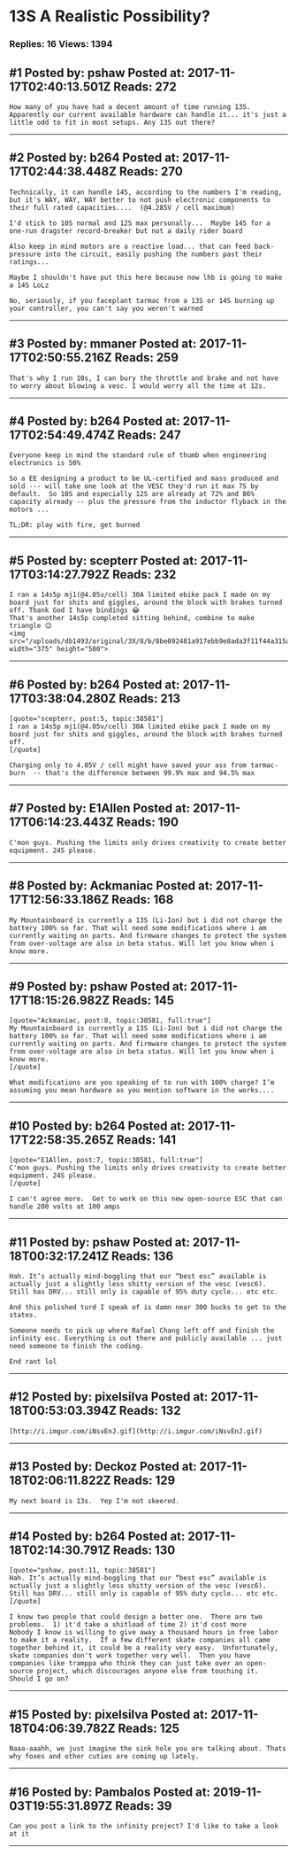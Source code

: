 # 13S A Realistic Possibility?

### Replies: 16 Views: 1394

## \#1 Posted by: pshaw Posted at: 2017-11-17T02:40:13.501Z Reads: 272

```
How many of you have had a decent amount of time running 13S. Apparently our current available hardware can handle it... it's just a little odd to fit in most setups. Any 13S out there?
```

---
## \#2 Posted by: b264 Posted at: 2017-11-17T02:44:38.448Z Reads: 270

```
Technically, it can handle 14S, according to the numbers I'm reading, but it's WAY, WAY, WAY better to not push electronic components to their full rated capacities....  (@4.285V / cell maximum)

I'd stick to 10S normal and 12S max personally...  Maybe 14S for a one-run dragster record-breaker but not a daily rider board

Also keep in mind motors are a reactive load... that can feed back-pressure into the circuit, easily pushing the numbers past their ratings...

Maybe I shouldn't have put this here because now lhb is going to make a 14S LoLz

No, seriously, if you faceplant tarmac from a 13S or 14S burning up your controller, you can't say you weren't warned
```

---
## \#3 Posted by: mmaner Posted at: 2017-11-17T02:50:55.216Z Reads: 259

```
That's why I run 10s, I can bury the throttle and brake and not have to worry about blowing a vesc. I would worry all the time at 12s.
```

---
## \#4 Posted by: b264 Posted at: 2017-11-17T02:54:49.474Z Reads: 247

```
Everyone keep in mind the standard rule of thumb when engineering electronics is 50%  
  
So a EE designing a product to be UL-certified and mass produced and sold --- will take one look at the VESC they'd run it max 7S by default.  So 10S and especially 12S are already at 72% and 86% capacity already -- plus the pressure from the inductor flyback in the motors ...

TL;DR: play with fire, get burned
```

---
## \#5 Posted by: scepterr Posted at: 2017-11-17T03:14:27.792Z Reads: 232

```
I ran a 14s5p mj1(@4.05v/cell) 30A limited ebike pack I made on my board just for shits and giggles, around the block with brakes turned off. Thank God I have bindings 😂
That's another 14s5p completed sitting behind, combine to make triangle 😉 
<img src="/uploads/db1493/original/3X/8/b/8be092481a917ebb9e8ada3f11f44a315a03bea5.jpg" width="375" height="500">
```

---
## \#6 Posted by: b264 Posted at: 2017-11-17T03:38:04.280Z Reads: 213

```
[quote="scepterr, post:5, topic:38581"]
I ran a 14s5p mj1(@4.05v/cell) 30A limited ebike pack I made on my board just for shits and giggles, around the block with brakes turned off.
[/quote]

Charging only to 4.05V / cell might have saved your ass from tarmac-burn  -- that's the difference between 99.9% max and 94.5% max
```

---
## \#7 Posted by: E1Allen Posted at: 2017-11-17T06:14:23.443Z Reads: 190

```
C'mon guys. Pushing the limits only drives creativity to create better equipment. 24S please.
```

---
## \#8 Posted by: Ackmaniac Posted at: 2017-11-17T12:56:33.186Z Reads: 168

```
My Mountainboard is currently a 13S (Li-Ion) but i did not charge the battery 100% so far. That will need some modifications where i am currently waiting on parts. And firmware changes to protect the system from over-voltage are also in beta status. Will let you know when i know more.
```

---
## \#9 Posted by: pshaw Posted at: 2017-11-17T18:15:26.982Z Reads: 145

```
[quote="Ackmaniac, post:8, topic:38581, full:true"]
My Mountainboard is currently a 13S (Li-Ion) but i did not charge the battery 100% so far. That will need some modifications where i am currently waiting on parts. And firmware changes to protect the system from over-voltage are also in beta status. Will let you know when i know more.
[/quote]

What modifications are you speaking of to run with 100% charge? I’m assuming you mean hardware as you mention software in the works....
```

---
## \#10 Posted by: b264 Posted at: 2017-11-17T22:58:35.265Z Reads: 141

```
[quote="E1Allen, post:7, topic:38581, full:true"]
C'mon guys. Pushing the limits only drives creativity to create better equipment. 24S please.
[/quote]

I can't agree more.  Get to work on this new open-source ESC that can handle 200 volts at 100 amps
```

---
## \#11 Posted by: pshaw Posted at: 2017-11-18T00:32:17.241Z Reads: 136

```
Hah. It’s actually mind-boggling that our “best esc” available is actually just a slightly less shitty version of the vesc (vesc6). Still has DRV... still only is capable of 95% duty cycle... etc etc. 

And this polished turd I speak of is damn near 300 bucks to get to the states. 

Someone needs to pick up where Rafael Chang left off and finish the infinity esc. Everything is out there and publicly available ... just need someone to finish the coding. 

End rant lol
```

---
## \#12 Posted by: pixelsilva Posted at: 2017-11-18T00:53:03.394Z Reads: 132

```
[http://i.imgur.com/iNsvEnJ.gif](http://i.imgur.com/iNsvEnJ.gif)
```

---
## \#13 Posted by: Deckoz Posted at: 2017-11-18T02:06:11.822Z Reads: 129

```
My next board is 13s.  Yep I'm not skeered.
```

---
## \#14 Posted by: b264 Posted at: 2017-11-18T02:14:30.791Z Reads: 130

```
[quote="pshaw, post:11, topic:38581"]
Hah. It’s actually mind-boggling that our “best esc” available is actually just a slightly less shitty version of the vesc (vesc6). Still has DRV... still only is capable of 95% duty cycle... etc etc.
[/quote]

I know two people that could design a better one.  There are two problems.  1) it'd take a shitload of time 2) it'd cost more  
Nobody I know is willing to give away a thousand hours in free labor to make it a reality.  If a few different skate companies all came together behind it, it could be a reality very easy.  Unfortunately, skate companies don't work together very well.  Then you have companies like tramppa who think they can just take over an open-source project, which discourages anyone else from touching it.  Should I go on?
```

---
## \#15 Posted by: pixelsilva Posted at: 2017-11-18T04:06:39.782Z Reads: 125

```
Naaa-aaahh, we just imagine the sink hole you are talking about. Thats why foxes and other cuties are coming up lately.
```

---
## \#16 Posted by: Pambalos Posted at: 2019-11-03T19:55:31.897Z Reads: 39

```
Can you post a link to the infinity project? I'd like to take a look at it
```

---
